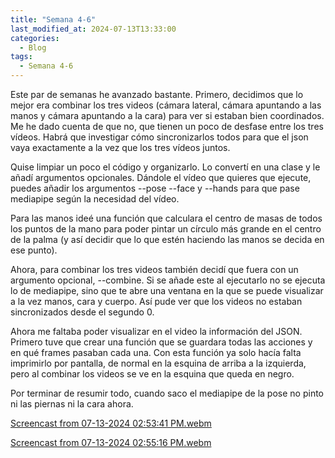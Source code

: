 ```yaml
---
title: "Semana 4-6"
last_modified_at: 2024-07-13T13:33:00
categories:
  - Blog
tags:
  - Semana 4-6
---
```


Este par de semanas he avanzado bastante. Primero, decidimos que lo mejor era combinar los tres videos (cámara lateral, cámara apuntando a las manos y cámara apuntando a la cara) para ver si estaban bien coordinados. Me he dado cuenta de que no, que tienen un poco de desfase entre los tres vídeos. Habrá que investigar cómo sincronizarlos todos para que el json vaya exactamente a la vez que los tres vídeos juntos.

Quise limpiar un poco el código y organizarlo. Lo convertí en una clase y le añadí argumentos opcionales. Dándole el vídeo que quieres que ejecute, puedes añadir los argumentos --pose --face y --hands para que pase mediapipe según la necesidad del vídeo.

Para las manos ideé una función que calculara el centro de masas de todos los puntos de la mano para poder pintar un círculo más grande en el centro de la palma (y así decidir que lo que estén haciendo las manos se decida en ese punto).

Ahora, para combinar los tres videos también decidí que fuera con un argumento opcional, --combine. Si se añade este al ejecutarlo no se ejecuta lo de mediapipe, sino que te abre una ventana en la que se puede visualizar a la vez manos, cara y cuerpo. Así pude ver que los videos no estaban sincronizados desde el segundo 0.

Ahora me faltaba poder visualizar en el video la información del JSON. Primero tuve que crear una función que se guardara todas las acciones y en qué frames pasaban cada una. Con esta función ya solo hacía falta imprimirlo por pantalla, de normal en la esquina de arriba a la izquierda, pero al combinar los videos se ve en la esquina que queda en negro.

Por terminar de resumir todo, cuando saco el mediapipe de la pose no pinto ni las piernas ni la cara ahora.

[Screencast from 07-13-2024 02:53:41 PM.webm](https://github.com/user-attachments/assets/a512f5ec-3a04-4287-8be6-b913d05f9144)

[Screencast from 07-13-2024 02:55:16 PM.webm](https://github.com/user-attachments/assets/bcd1fd60-24dd-401b-b2b0-6fbdf600c7b3)
